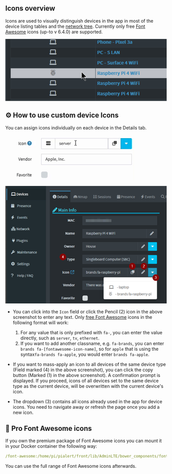 ## Icons overview

Icons are used to visually distinguish devices in the app in most of the device listing tables and the [network tree](/docs/NETWORK_TREE.md). Currently only free [Font Awesome](https://fontawesome.com/search?o=r&m=free) icons (up-to v 6.4.0) are supported.

![Raspberry Pi with a brand icon](/docs/img/ICONS/devices-icons.png)

## ⚙ How to use custom device Icons

You can assign icons individually on each device in the Details tab.

![preview](/docs/img/ICONS/device_icons_preview.gif)

![Raspberry Pi device details](/docs/img/ICONS/device-icon.png)

- You can click into the `Icon` field or click the Pencil (2) icon in the above screenshot to enter any text. Only [free Font Awesome](https://fontawesome.com/search?o=r&m=free) icons in the following format will work:

  1. For any value that is only prefixed with `fa-`, you can enter the value directly, such as `server`, `tv`, `ethernet`. 
  2. If you want to add another classname, e.g. `fa-brands`, you can enter `brands fa-[fontawesome-icon-name]`, so for `apple` that is using the syntax`fa-brands fa-apple`, you would enter `brands fa-apple`.

- If you want to mass-apply an icon to all devices of the same device type (Field marked (4) in the above screenshot), you can click the copy button (Marked (1) in the above screenshot). A confirmation prompt is displayed. If you proceed, icons of all devices set to the same device type as the current device, will be overwritten with the current device's icon.

- The dropdown (3) contains all icons already used in the app for device icons. You need to navigate away or refresh the page once you add a new icon. 

## 🌟 Pro Font Awesome icons

If you own the premium package of Font Awesome icons you can mount it in your Docker container the following way:

```yaml
/font-awesome:/home/pi/pialert/front/lib/AdminLTE/bower_components/font-awesome:ro
```

You can use the full range of Font Awesome icons afterwards. 
